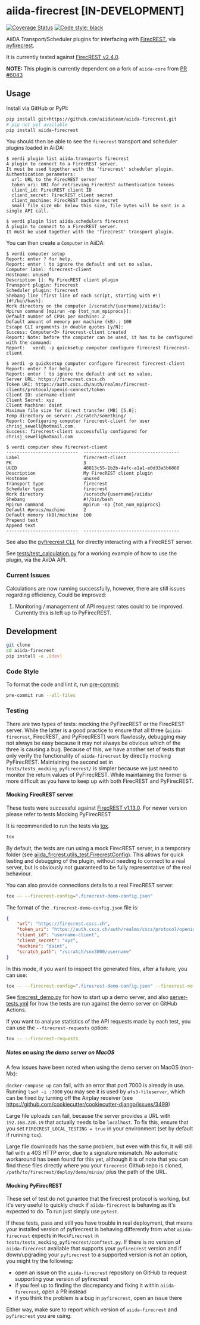 # aiida-firecrest [IN-DEVELOPMENT]

[![Coverage Status][codecov-badge]][codecov-link]
[![Code style: black][black-badge]][black-link]

AiiDA Transport/Scheduler plugins for interfacing with [FirecREST](https://products.cscs.ch/firecrest/), via [pyfirecrest](https://github.com/eth-cscs/pyfirecrest).

It is currently tested against [FirecREST v2.4.0](https://github.com/eth-cscs/firecrest/releases/tag/v2.4.0).

**NOTE:** This plugin is currently dependent on a fork of `aiida-core` from [PR #6043](https://github.com/aiidateam/aiida-core/pull/6043)

## Usage

Install via GitHub or PyPI:

```bash
pip install git+https://github.com/aiidateam/aiida-firecrest.git
# pip not yet available
pip install aiida-firecrest
```

You should then be able to see the `firecrest` transport and scheduler plugins loaded in AiiDA:

```console
$ verdi plugin list aiida.transports firecrest
A plugin to connect to a FirecREST server.
It must be used together with the 'firecrest' scheduler plugin.
Authentication parameters:
  url: URL to the FirecREST server
  token_uri: URI for retrieving FirecREST authentication tokens
  client_id: FirecREST client ID
  client_secret: FirecREST client secret
  client_machine: FirecREST machine secret
  small_file_size_mb: Below this size, file bytes will be sent in a single API call.

$ verdi plugin list aiida.schedulers firecrest
A plugin to connect to a FirecREST server.
It must be used together with the 'firecrest' transport plugin.
```

You can then create a `Computer` in AiiDA:

```console
$ verdi computer setup
Report: enter ? for help.
Report: enter ! to ignore the default and set no value.
Computer label: firecrest-client
Hostname: unused
Description []: My FirecREST client plugin
Transport plugin: firecrest
Scheduler plugin: firecrest
Shebang line (first line of each script, starting with #!) [#!/bin/bash]:
Work directory on the computer [/scratch/{username}/aiida/]:
Mpirun command [mpirun -np {tot_num_mpiprocs}]:
Default number of CPUs per machine: 2
Default amount of memory per machine (kB).: 100
Escape CLI arguments in double quotes [y/N]:
Success: Computer<3> firecrest-client created
Report: Note: before the computer can be used, it has to be configured with the command:
Report:   verdi -p quicksetup computer configure firecrest firecrest-client
```

```console
$ verdi -p quicksetup computer configure firecrest firecrest-client
Report: enter ? for help.
Report: enter ! to ignore the default and set no value.
Server URL: https://firecrest.cscs.ch
Token URI: https://auth.cscs.ch/auth/realms/firecrest-clients/protocol/openid-connect/token
Client ID: username-client
Client Secret: xyz
Client Machine: daint
Maximum file size for direct transfer (MB) [5.0]:
Temp directory on server: /scratch/something/
Report: Configuring computer firecrest-client for user chrisj_sewell@hotmail.com.
Success: firecrest-client successfully configured for chrisj_sewell@hotmail.com
```

```console
$ verdi computer show firecrest-client
---------------------------  ------------------------------------
Label                        firecrest-client
PK                           3
UUID                         48813c55-1b2b-4afc-a1a1-e0d33a5b6868
Description                  My FirecREST client plugin
Hostname                     unused
Transport type               firecrest
Scheduler type               firecrest
Work directory               /scratch/{username}/aiida/
Shebang                      #!/bin/bash
Mpirun command               mpirun -np {tot_num_mpiprocs}
Default #procs/machine       2
Default memory (kB)/machine  100
Prepend text
Append text
---------------------------  ------------------------------------
```

See also the [pyfirecrest CLI](https://github.com/eth-cscs/pyfirecrest), for directly interacting with a FirecREST server.

See [tests/test_calculation.py](tests/test_calculation.py) for a working example of how to use the plugin, via the AiiDA API.

### Current Issues

Calculations are now running successfully, however, there are still issues regarding efficiency, Could be improved:

1. Monitoring / management of API request rates could to be improved. Currently this is left up to PyFirecREST.

## Development

```bash
git clone
cd aiida-firecrest
pip install -e .[dev]
```

### Code Style

To format the code and lint it, run [pre-commit](https://pre-commit.com/):

```bash
pre-commit run --all-files
```

### Testing

There are two types of tests: mocking the PyFirecREST or the FirecREST server.
While the latter is a good practice to ensure that all three (`aiida-firecrest`, FirecREST, and PyFirecREST) work flawlessly, debugging may not always be easy because it may not always be obvious which of the three is causing a bug.
Because of this, we have another set of tests that only verify the functionality of `aiida-firecrest` by directly mocking PyFirecREST. Maintaining the second set in `tests/tests_mocking_pyfirecrest/` is simpler because we just need to monitor the return values of PyFirecREST​. While maintaining the former is more difficult as you have to keep up with both FirecREST and PyFirecREST.


#### Mocking FirecREST server

These tests were successful against [FirecREST v1.13.0](https://github.com/eth-cscs/firecrest/releases/tag/v1.13.0).
For newer version please refer to tests Mocking PyFirecREST

It is recommended to run the tests via [tox](https://tox.readthedocs.io/en/latest/).

```bash
tox
```

By default, the tests are run using a mock FirecREST server, in a temporary folder
(see [aiida_fircrest.utils_test.FirecrestConfig](aiida_firecrest/utils_test.py)).
This allows for quick testing and debugging of the plugin, without needing to connect to a real server,
but is obviously not guaranteed to be fully representative of the real behaviour.

You can also provide connections details to a real FirecREST server:

```bash
tox -- --firecrest-config=".firecrest-demo-config.json"
```

The format of the `.firecrest-demo-config.json` file is:

```json
{
    "url": "https://firecrest.cscs.ch",
    "token_uri": "https://auth.cscs.ch/auth/realms/cscs/protocol/openid-connect/token",
    "client_id": "username-client",
    "client_secret": "xyz",
    "machine": "daint",
    "scratch_path": "/scratch/snx3000/username"
}
```

In this mode, if you want to inspect the generated files, after a failure, you can use:

```bash
tox -- --firecrest-config=".firecrest-demo-config.json" --firecrest-no-clean
```

See [firecrest_demo.py](firecrest_demo.py) for how to start up a demo server,
and also [server-tests.yml](.github/workflows/server-tests.yml) for how the tests are run against the demo server on GitHub Actions.

If you want to analyse statistics of the API requests made by each test,
you can use the `--firecrest-requests` option:

```bash
tox -- --firecrest-requests
```

##### Notes on using the demo server on MacOS

A few issues have been noted when using the demo server on MacOS (non-Mx):

`docker-compose up` can fail, with an error that port 7000 is already in use.
Running `lsof -i :7000` you may see it is used by `afs3-fileserver`,
which can be fixed by turning off the Airplay receiver
(see <https://github.com/cookiecutter/cookiecutter-django/issues/3499>)

Large file uploads can fail, because the server provides a URL with ``192.168.220.19`` that actually needs to be ``localhost``.
To fix this, ensure that you set `FIRECREST_LOCAL_TESTING = true` in your environment
(set by default if running `tox`).

Large file downloads has the same problem, but even with this fix, it will still fail with a 403 HTTP error, due to a signature mismatch.
No automatic workaround has been found for this yet,
although it is of note that you can find these files directly where you your `firecrest` Github repo is cloned, `/path/to/firecrest/deploy/demo/minio/` plus the path of the URL.

[codecov-badge]: https://codecov.io/gh/aiidateam/aiida-firecrest/branch/main/graph/badge.svg
[codecov-link]: https://codecov.io/gh/aiidateam/aiida-firecrest
[black-badge]: https://img.shields.io/badge/code%20style-black-000000.svg
[black-link]: https://github.com/ambv/black



#### Mocking PyFirecREST

These set of test do not gurantee that the firecrest protocol is working, but it's very useful to quickly check if `aiida-firecrest` is behaving as it's expected to do. To run just simply use `pytest`.


If these tests, pass and still you have trouble in real deployment, that means your installed version of pyfirecrest is behaving differently from what `aiida-firecrest` expects in `MockFirecrest` in `tests/tests_mocking_pyfirecrest/conftest.py`.
If there is no version of `aiida-firecrest` available that supports your `pyfirecrest` version and if down/upgrading your `pyfirecrest` to a supported version is not an option, you might try the following:
- open an issue on the `aiida-firecrest` repository on GitHub to request supporting your version of pyfirecrest
- if you feel up to finding the discrepancy and fixing it within `aiida-firecrest`, open a PR instead
- if you think the problem is a bug in `pyfirecrest`, open an issue there

Either way, make sure to report which version of `aiida-firecrest` and `pyfirecrest` you are using.
